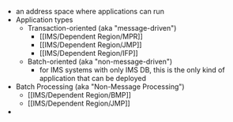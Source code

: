 - an address space where applications can run
- Application types
	- Transaction-oriented (aka "message-driven")
		- [[IMS/Dependent Region/MPR]]
		- [[IMS/Dependent Region/JMP]]
		- [[IMS/Dependent Region/IFP]]
	- Batch-oriented (aka "non-message-driven")
		- for IMS systems with only IMS DB, this is the only kind of application that can be deployed
- Batch Processing (aka "Non-Message Processing")
	- [[IMS/Dependent Region/BMP]]
	- [[IMS/Dependent Region/JMP]]
-